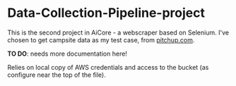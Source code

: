 # Data-Collection-Pipeline-project

This is the second project in AiCore - a webscraper based on Selenium. I've chosen to get campsite data as my test case, from [pitchup.com](https://pitchup.com/campsites/England).

**TO DO**: needs more documentation here!

Relies on local copy of AWS credentials and access to the bucket (as configure near the top of the file).